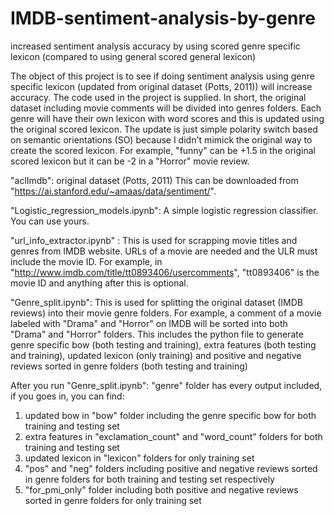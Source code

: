# IMDB-sentiment-analysis-by-genre
increased sentiment analysis accuracy by using scored genre specific lexicon (compared to using general scored general lexicon)

The object of this project is to see if doing sentiment analysis using genre specific lexicon (updated from original dataset (Potts, 2011)) will increase accuracy. The code used in the project is supplied. In short, the original dataset including movie comments will be divided into genres folders. Each genre will have their own lexicon with word scores and this is updated using the original scored lexicon. The update is just simple polarity switch based on semantic orientations (SO) because I didn't mimick the original way to create the scored lexicon. For example, "funny" can be +1.5 in the original scored lexicon but it can be -2 in a "Horror" movie review.

"aclImdb":
original dataset (Potts, 2011)
This can be downloaded from "https://ai.stanford.edu/~amaas/data/sentiment/".

"Logistic_regression_models.ipynb":
A simple logistic regression classifier. You can use yours.

"url_info_extractor.ipynb" :
This is used for scrapping movie titles and genres from IMDB website. 
URLs of a movie are needed and the ULR must include the movie ID. For example, in "http://www.imdb.com/title/tt0893406/usercomments", "tt0893406" is the movie ID and anything after this is optional.

"Genre_split.ipynb": 
This is used for splitting the original dataset (IMDB reviews) into their movie genre folders. For example, a comment of a movie labeled with "Drama" and "Horror" on IMDB will be sorted into both "Drama" and "Horror" folders.
This includes the python file to generate genre specific bow (both testing and training), extra features (both testing and training), updated lexicon (only training) and positive and negative reviews sorted in genre folders (both testing and training)

After you run "Genre_split.ipynb":
"genre" folder has every output included, if you goes in, you can find:
1. updated bow in "bow" folder including the genre specific bow for both training and testing set 
2. extra features in "exclamation_count" and "word_count" folders for both training and testing set 
3. updated lexicon in "lexicon" folders for only training set
4. "pos" and "neg" folders including positive and negative reviews sorted in genre folders for both training and testing set respectively
5. "for_pmi_only" folder including both positive and negative reviews sorted in genre folders for only training set
